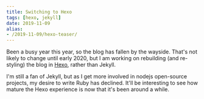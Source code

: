```yaml
---
title: Switching to Hexo
tags: [hexo, jekyll]
date: 2019-11-09
alias:
- /2019-11-09/hexo-teaser/
---
```


Been a busy year this year, so the blog has fallen by the wayside. That's not likely
to change until early 2020, but I am working on rebuilding (and re-styling) the blog
in [Hexo](https://hexo.io/), rather than Jekyll.

I'm still a fan of Jekyll, but as I get more involved in nodejs open-source projects, my
desire to write Ruby has declined. It'll be interesting to see how mature the Hexo
experience is now that it's been around a while.
